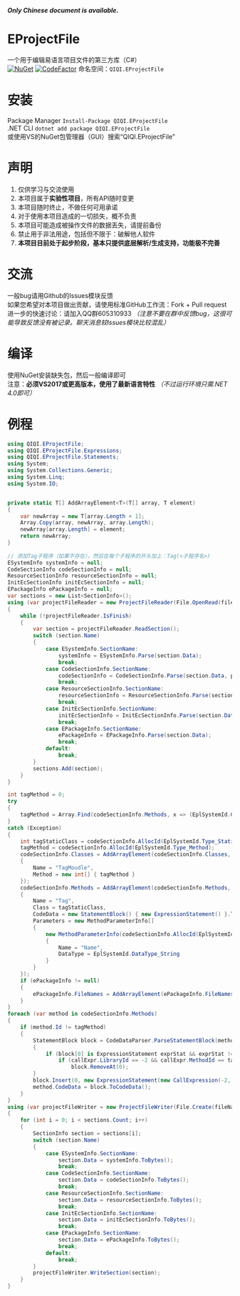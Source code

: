 ***Only Chinese document is available.***

# EProjectFile
一个用于编辑易语言项目文件的第三方库（C#）  
[![NuGet](https://img.shields.io/nuget/v/QIQI.EProjectFile.svg)](https://www.nuget.org/packages/QIQI.EProjectFile) [![CodeFactor](https://www.codefactor.io/repository/github/1354092549/eprojectfile/badge)](https://www.codefactor.io/repository/github/1354092549/eprojectfile)
命名空间：`QIQI.EProjectFile`  

# 安装
Package Manager `Install-Package QIQI.EProjectFile`  
.NET CLI `dotnet add package QIQI.EProjectFile`  
或使用VS的NuGet包管理器（GUI）搜索“QIQI.EProjectFile”  

# 声明
1. 仅供学习与交流使用
2. 本项目属于**实验性项目**，所有API随时变更
3. 本项目随时终止，不做任何可用承诺
4. 对于使用本项目造成的一切损失，概不负责
5. 本项目可能造成被操作文件的数据丢失，请提前备份
6. 禁止用于非法用途，包括但不限于：破解他人软件
7. **本项目目前处于起步阶段，基本只提供底层解析/生成支持，功能极不完善**

# 交流
一般bug请用Github的Issues模块反馈  
如果您希望对本项目做出贡献，请使用标准GitHub工作流：Fork + Pull request  
进一步的快速讨论：请加入QQ群605310933 *（注意不要在群中反馈bug，这很可能导致反馈没有被记录。聊天消息较Issues模块比较混乱）*  

# 编译
使用NuGet安装缺失包，然后一般编译即可  
注意：**必须VS2017或更高版本，使用了最新语言特性** *（不过运行环境只需.NET 4.0即可）*  

# 例程
```cs
using QIQI.EProjectFile;
using QIQI.EProjectFile.Expressions;
using QIQI.EProjectFile.Statements;
using System;
using System.Collections.Generic;
using System.Linq;
using System.IO;


private static T[] AddArrayElement<T>(T[] array, T element)
{
	var newArray = new T[array.Length + 1];
	Array.Copy(array, newArray, array.Length);
	newArray[array.Length] = element;
	return newArray;
}
		
// 添加Tag子程序（如果不存在），然后在每个子程序的开头加上：Tag(<子程序名>)
ESystemInfo systemInfo = null;
CodeSectionInfo codeSectionInfo = null;
ResourceSectionInfo resourceSectionInfo = null;
InitEcSectionInfo initEcSectionInfo = null;
EPackageInfo ePackageInfo = null;
var sections = new List<SectionInfo>();
using (var projectFileReader = new ProjectFileReader(File.OpenRead(fileName)))
{
	while (!projectFileReader.IsFinish)
	{
		var section = projectFileReader.ReadSection();
		switch (section.Name)
		{
			case ESystemInfo.SectionName:
				systemInfo = ESystemInfo.Parse(section.Data);
				break;
			case CodeSectionInfo.SectionName:
				codeSectionInfo = CodeSectionInfo.Parse(section.Data, projectFileReader.CryptEc);
				break;
			case ResourceSectionInfo.SectionName:
				resourceSectionInfo = ResourceSectionInfo.Parse(section.Data);
				break;
			case InitEcSectionInfo.SectionName:
				initEcSectionInfo = InitEcSectionInfo.Parse(section.Data);
				break;
			case EPackageInfo.SectionName:
				ePackageInfo = EPackageInfo.Parse(section.Data);
				break;
			default:
				break;
		}
		sections.Add(section);
	}
}

int tagMethod = 0;
try
{
	tagMethod = Array.Find(codeSectionInfo.Methods, x => (EplSystemId.GetType(x.Class) == EplSystemId.Type_StaticClass || EplSystemId.GetType(x.Class) == EplSystemId.Type_FormClass) && x.Name.ToLower() == "Tag".ToLower()).Id;
}
catch (Exception)
{
	int tagStaticClass = codeSectionInfo.AllocId(EplSystemId.Type_StaticClass);
	tagMethod = codeSectionInfo.AllocId(EplSystemId.Type_Method);
	codeSectionInfo.Classes = AddArrayElement(codeSectionInfo.Classes, new ClassInfo(tagStaticClass)
	{
		Name = "TagMoudle",
		Method = new int[] { tagMethod }
	});
	codeSectionInfo.Methods = AddArrayElement(codeSectionInfo.Methods, new MethodInfo(tagMethod)
	{
		Name = "Tag",
		Class = tagStaticClass,
		CodeData = new StatementBlock() { new ExpressionStatement() }.ToCodeData(),
		Parameters = new MethodParameterInfo[]
		{
			new MethodParameterInfo(codeSectionInfo.AllocId(EplSystemId.Type_Local))
			{
				Name = "Name",
				DataType = EplSystemId.DataType_String
			}
		}
	});
	if (ePackageInfo != null)
	{
		ePackageInfo.FileNames = AddArrayElement(ePackageInfo.FileNames, null);
	}
}
foreach (var method in codeSectionInfo.Methods)
{
	if (method.Id != tagMethod)
	{
		StatementBlock block = CodeDataParser.ParseStatementBlock(method.CodeData.ExpressionData);
		{
			if (block[0] is ExpressionStatement exprStat && exprStat != null && exprStat.Expression is CallExpression callExpr && callExpr != null) 
				if (callExpr.LibraryId == -2 && callExpr.MethodId == tagMethod)
					block.RemoveAt(0);
		}
		block.Insert(0, new ExpressionStatement(new CallExpression(-2, tagMethod, new ParamListExpression() { new StringLiteral(method.Name) }), false, "Added from C# Project \"EProjectFile\""));
		method.CodeData = block.ToCodeData();
	}
}
using (var projectFileWriter = new ProjectFileWriter(File.Create(fileName)))
{
	for (int i = 0; i < sections.Count; i++)
	{
		SectionInfo section = sections[i];
		switch (section.Name)
		{
			case ESystemInfo.SectionName:
				section.Data = systemInfo.ToBytes();
				break;
			case CodeSectionInfo.SectionName:
				section.Data = codeSectionInfo.ToBytes();
				break;
			case ResourceSectionInfo.SectionName:
				section.Data = resourceSectionInfo.ToBytes();
				break;
			case InitEcSectionInfo.SectionName:
				section.Data = initEcSectionInfo.ToBytes();
				break;
			case EPackageInfo.SectionName:
				section.Data = ePackageInfo.ToBytes();
				break;
			default:
				break;
		}
		projectFileWriter.WriteSection(section);
	}
}
```
